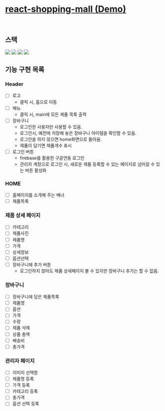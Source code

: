 # [react-shopping-mall (Demo)]()

<br/>

## 스택

<img src="https://img.shields.io/badge/React-61DAFB?style=flat-round&logo=React&logoColor=gray" />
<img src="https://img.shields.io/badge/React Router-CA4245?style=flat-round&logo=ReactRouter&logoColor=white"/>
<img src="https://img.shields.io/badge/Firebase-FFCA28?style=flat-round&logo=Firebase&logoColor=white"/>
<img src="https://img.shields.io/badge/Tailwind-06B6D4?style=flat-round&logo=TailwindCSS&logoColor=white"/>

<br/>

## 기능 구현 목록

### Header

- [ ] 로고
  - 클릭 시, 홈으로 이동
- [ ] 메뉴
  - 클릭 시, main에 모든 제품 목록 출력
- [ ] 장바구니
  - 로그인한 사용자만 사용할 수 있음.
  - 로그인시, 예전에 저장해 놓은 장바구니 아이템을 확인할 수 있음.
  - 로그인을 하지 않으면 home화면으로 돌아옴.
  - 제품이 담기면 제품개수 표시
- [ ] 로그인 버튼
  - firebase를 활용한 구글연동 로그인
  - 관리자 계정으로 로그인 시, 새로운 제품 등록할 수 있는 페이지로 넘어갈 수 있는 버튼 활성화

### HOME

- [ ] 홈페이지를 소개해 주는 배너
- [ ] 제품목록

### 제품 상세 페이지

- [ ] 카테고리
- [ ] 제품사진
- [ ] 제품명
- [ ] 가격
- [ ] 상세정보
- [ ] 옵션선택
- [ ] 장바구니에 추가 버튼
  - 로그인하지 않아도 제품 상세페이지 볼 수 있지만 장바구니 추가는 할 수 없음.

### 장바구니

- [ ] 장바구니에 담은 제품목록
- [ ] 제품명
- [ ] 옵션
- [ ] 가격
- [ ] 수량
- [ ] 제품 삭제
- [ ] 상품 총액
- [ ] 배송비
- [ ] 총가격

### 관리자 페이지

- [ ] 이미지 선택창
- [ ] 제품명 등록
- [ ] 가격 등록
- [ ] 카테고리 등록
- [ ] 총가격
- [ ] 옵션 선택 등록
